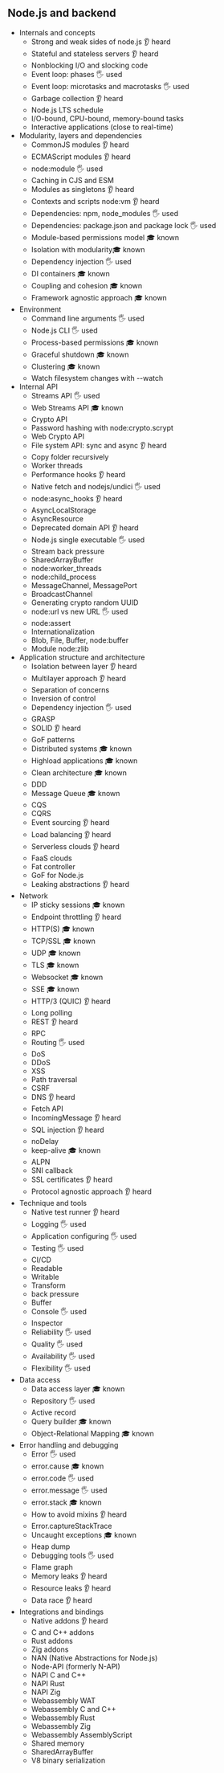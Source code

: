 ## Node.js and backend

- Internals and concepts
  - Strong and weak sides of node.js 👂 heard
  - Stateful and stateless servers 👂 heard
  - Nonblocking I/O and slocking code
  - Event loop: phases 🖐️ used
  - Event loop: microtasks and macrotasks 🖐️ used
  - Garbage collection 👂 heard
  - Node.js LTS schedule
  - I/O-bound, CPU-bound, memory-bound tasks 
  - Interactive applications (close to real-time)
- Modularity, layers and dependencies
  - CommonJS modules 👂 heard
  - ECMAScript modules 👂 heard
  - node:module 🖐️ used
  - Caching in CJS and ESM
  - Modules as singletons  👂 heard
  - Contexts and scripts node:vm 👂 heard
  - Dependencies: npm, node_modules 🖐️ used
  - Dependencies: package.json and package lock 🖐️ used
  - Module-based permissions model 🎓 known
  - Isolation with modularity🎓 known
  - Dependency injection 🖐️ used
  - DI containers 🎓 known
  - Coupling and cohesion 🎓 known
  - Framework agnostic approach 🎓 known
- Environment
  - Command line arguments 🖐️ used
  - Node.js CLI  🖐️ used
  - Process-based permissions 🎓 known
  - Graceful shutdown 🎓 known
  - Clustering 🎓 known
  - Watch filesystem changes with --watch
- Internal API
  - Streams API 🖐️ used
  - Web Streams API 🎓 known
  - Crypto API
  - Password hashing with node:crypto.scrypt
  - Web Crypto API
  - File system API: sync and async 👂 heard
  - Copy folder recursively
  - Worker threads
  - Performance hooks 👂 heard
  - Native fetch and nodejs/undici 🖐️ used
  - node:async_hooks 👂 heard
  - AsyncLocalStorage
  - AsyncResource
  - Deprecated domain API  👂 heard
  - Node.js single executable 🖐️ used
  - Stream back pressure
  - SharedArrayBuffer
  - node:worker_threads
  - node:child_process
  - MessageChannel, MessagePort
  - BroadcastChannel
  - Generating crypto random UUID
  - node:url vs new URL 🖐️ used
  - node:assert
  - Internationalization
  - Blob, File, Buffer, node:buffer
  - Module node:zlib
- Application structure and architecture
  - Isolation between layer 👂 heard
  - Multilayer approach 👂 heard
  - Separation of concerns
  - Inversion of control
  - Dependency injection 🖐️ used
  - GRASP
  - SOLID 👂 heard
  - GoF patterns
  - Distributed systems 🎓 known
  - Highload applications 🎓 known
  - Clean architecture 🎓 known
  - DDD
  - Message Queue 🎓 known
  - CQS
  - CQRS
  - Event sourcing 👂 heard
  - Load balancing 👂 heard
  - Serverless clouds 👂 heard
  - FaaS clouds
  - Fat controller
  - GoF for Node.js
  - Leaking abstractions 👂 heard
- Network
  - IP sticky sessions 🎓 known
  - Endpoint throttling 👂 heard
  - HTTP(S) 🎓 known
  - TCP/SSL 🎓 known
  - UDP 🎓 known
  - TLS 🎓 known
  - Websocket 🎓 known
  - SSE 🎓 known
  - HTTP/3 (QUIC) 👂 heard
  - Long polling
  - REST 👂 heard
  - RPC
  - Routing 🖐️ used
  - DoS
  - DDoS
  - XSS
  - Path traversal
  - CSRF
  - DNS 👂 heard
  - Fetch API
  - IncomingMessage 👂 heard
  - SQL injection 👂 heard
  - noDelay
  - keep-alive 🎓 known
  - ALPN
  - SNI callback
  - SSL certificates 👂 heard
  - Protocol agnostic approach 👂 heard
- Technique and tools
  - Native test runner  👂 heard
  - Logging 🖐️ used
  - Application configuring 🖐️ used
  - Testing 🖐️ used
  - CI/CD
  - Readable
  - Writable
  - Transform
  - back pressure
  - Buffer
  - Console 🖐️ used
  - Inspector
  - Reliability 🖐️ used
  - Quality 🖐️ used
  - Availability 🖐️ used
  - Flexibility 🖐️ used
- Data access
  - Data access layer 🎓 known
  - Repository 🖐️ used
  - Active record
  - Query builder 🎓 known
  - Object-Relational Mapping 🎓 known
- Error handling and debugging
  - Error 🖐️ used
  - error.cause 🎓 known
  - error.code 🖐️ used
  - error.message 🖐️ used
  - error.stack 🎓 known
  - How to avoid mixins 👂 heard
  - Error.captureStackTrace
  - Uncaught exceptions 🎓 known
  - Heap dump
  - Debugging tools 🖐️ used
  - Flame graph
  - Memory leaks 👂 heard
  - Resource leaks 👂 heard
  - Data race 👂 heard
- Integrations and bindings
  - Native addons 👂 heard
  - C and C++ addons
  - Rust addons
  - Zig addons
  - NAN (Native Abstractions for Node.js)
  - Node-API (formerly N-API)
  - NAPI C and C++
  - NAPI Rust
  - NAPI Zig
  - Webassembly WAT
  - Webassembly C and C++
  - Webassembly Rust
  - Webassembly Zig
  - Webassembly AssemblyScript
  - Shared memory
  - SharedArrayBuffer
  - V8 binary serialization
